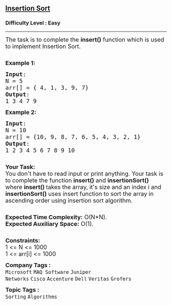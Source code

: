 <h2><a href="https://www.geeksforgeeks.org/problems/insertion-sort/1?page=1&sprint=ca8ae412173dbd8346c26a0295d098fd&sprint=ca8ae412173dbd8346c26a0295d098fd&sortBy=submissions">Insertion Sort</a></h2><h3>Difficulty Level : Easy</h3><hr><div class="problems_problem_content__Xm_eO"><p><span style="font-size: 18px;">The task is to complete the&nbsp;<strong>insert()</strong> function which is used to implement Insertion Sort. </span></p>
<p><br><span style="font-size: 18px;"><strong>Example 1:</strong></span></p>
<pre><span style="font-size: 18px;"><strong>Input</strong>:
N = 5
arr[] = { 4, 1, 3, 9, 7}
<strong>Output</strong>:
1 3 4 7 9
</span></pre>
<p><span style="font-size: 18px;"><strong>Example 2:</strong></span></p>
<pre><span style="font-size: 18px;"><strong>Input</strong>:
N = 10
arr[] = {10, 9, 8, 7, 6, 5, 4, 3, 2, 1}
<strong>Output</strong>:
1 2 3 4 5 6 7 8 9 10</span></pre>
<div><br><span style="font-size: 18px;"><strong>Your Task:&nbsp;</strong></span></div>
<div><span style="font-size: 18px;">You don't have to read input or print anything. Your task is to complete the function <strong>insert()</strong> and <strong>insertionSort()</strong> where <strong>insert() </strong>takes the array, it's size and an index i and <strong>insertionSort()</strong> uses insert function to sort the array in ascending order using insertion sort algorithm.&nbsp;</span></div>
<p><br><span style="font-size: 18px;"><strong>Expected Time Complexity:</strong>&nbsp;O(N*N).<br><strong>Expected Auxiliary Space:</strong>&nbsp;O(1).</span></p>
<p><br><span style="font-size: 18px;"><strong>Constraints:</strong><br>1 &lt;= N &lt;= 1000<br>1 &lt;= arr[i] &lt;= 1000</span></p></div><p><span style=font-size:18px><strong>Company Tags : </strong><br><code>Microsoft</code>&nbsp;<code>MAQ Software</code>&nbsp;<code>Juniper Networks</code>&nbsp;<code>Cisco</code>&nbsp;<code>Accenture</code>&nbsp;<code>Dell</code>&nbsp;<code>Veritas</code>&nbsp;<code>Grofers</code>&nbsp;<br><p><span style=font-size:18px><strong>Topic Tags : </strong><br><code>Sorting</code>&nbsp;<code>Algorithms</code>&nbsp;